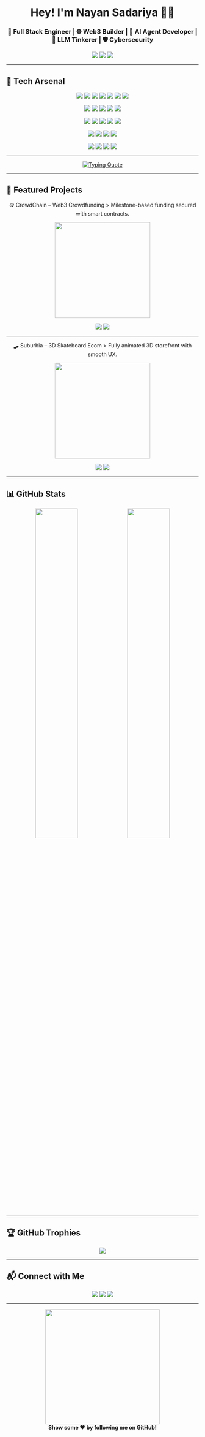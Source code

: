 <h1 align="center">Hey! I'm Nayan Sadariya 👨‍💻</h1>
<h3 align="center">🚀 Full Stack Engineer | 🌐 Web3 Builder | 🤖 AI Agent Developer | 🧠 LLM Tinkerer | 🛡️ Cybersecurity</h3>

<p align="center">
  <a href="https://nayan-sadariya.vercel.app/"><img src="https://img.shields.io/badge/🌐 Portfolio-8E44AD?style=for-the-badge"></a>
  <a href="mailto:nayansadariya84@gmail.com"><img src="https://img.shields.io/badge/Gmail-D14836?style=for-the-badge&logo=gmail&logoColor=white"></a>
  <a href="https://www.linkedin.com/in/nayan-sadariya/"><img src="https://img.shields.io/badge/LinkedIn-0A66C2?style=for-the-badge&logo=linkedin&logoColor=white"></a>
</p>


---

## 🧰 Tech Arsenal

<p align="center">
  <img src="https://img.shields.io/badge/C-A8B9CC?style=for-the-badge&logo=c&logoColor=white">
  <img src="https://img.shields.io/badge/C++-00599C?style=for-the-badge&logo=c%2B%2B&logoColor=white">
  <img src="https://img.shields.io/badge/Python-306998?style=for-the-badge&logo=python&logoColor=white">
  <img src="https://img.shields.io/badge/Java-ED8B00?style=for-the-badge&logo=java&logoColor=white">
  <img src="https://img.shields.io/badge/C%23-68217A?style=for-the-badge&logo=csharp&logoColor=white">
  <img src="https://img.shields.io/badge/JavaScript-F7DF1E?style=for-the-badge&logo=javascript&logoColor=black">
  <img src="https://img.shields.io/badge/TypeScript-3178C6?style=for-the-badge&logo=typescript&logoColor=white">
</p>

<p align="center">
  <img src="https://img.shields.io/badge/HTML5-E34F26?style=for-the-badge&logo=html5&logoColor=white">
  <img src="https://img.shields.io/badge/CSS3-1572B6?style=for-the-badge&logo=css3&logoColor=white">
  <img src="https://img.shields.io/badge/TailwindCSS-06B6D4?style=for-the-badge&logo=tailwindcss&logoColor=white">
  <img src="https://img.shields.io/badge/React-61DAFB?style=for-the-badge&logo=react&logoColor=black">
  <img src="https://img.shields.io/badge/Next.js-000000?style=for-the-badge&logo=nextdotjs&logoColor=white">
</p>

<p align="center">
  <img src="https://img.shields.io/badge/Node.js-339933?style=for-the-badge&logo=node.js&logoColor=white">
  <img src="https://img.shields.io/badge/Express.js-404D59?style=for-the-badge">
  <img src="https://img.shields.io/badge/MongoDB-4EA94B?style=for-the-badge&logo=mongodb&logoColor=white">
  <img src="https://img.shields.io/badge/MySQL-4479A1?style=for-the-badge&logo=mysql&logoColor=white">
  <img src="https://img.shields.io/badge/PostgreSQL-336791?style=for-the-badge&logo=postgresql&logoColor=white">
</p>

<p align="center">
  <img src="https://img.shields.io/badge/Solidity-363636?style=for-the-badge&logo=solidity&logoColor=white">
  <img src="https://img.shields.io/badge/Hardhat-F2C63D?style=for-the-badge">
  <img src="https://img.shields.io/badge/Ethers.js-purple?style=for-the-badge">
  <img src="https://img.shields.io/badge/Web3.js-3C3C3D?style=for-the-badge">
</p>

<p align="center">
  <img src="https://img.shields.io/badge/Ollama-000000?style=for-the-badge&logo=openai&logoColor=white">
  <img src="https://img.shields.io/badge/LangChain-yellow?style=for-the-badge">
  <img src="https://img.shields.io/badge/LLM%20Agents-purple?style=for-the-badge">
  <img src="https://img.shields.io/badge/Prompt%20Engineering-orange?style=for-the-badge">
</p>

---
<div align="center">
  <a href="https://git.io/typing-svg">
    <img src="https://readme-typing-svg.demolab.com?font=Fira+Code&weight=600&size=24&pause=1000&color=FF5733&center=true&vCenter=true&random=false&width=800&lines=Crafting+code+that+makes+a+difference+%F0%9F%92%BB;Innovating+for+a+smarter+tomorrow+%E2%9C%A8" alt="Typing Quote" />
  </a>
</div>

---
## 🚀 Featured Projects


<p align="center">
 🪙 CrowdChain – Web3 Crowdfunding  
> Milestone-based funding secured with smart contracts.
</p>

<p align="center">
  <img src="https://media2.giphy.com/media/v1.Y2lkPTc5MGI3NjExY2txZDUxeDM2ODAwdDdyaGZhOGR1aWU3d29kMmQ1dzhzc3h0bGxoZiZlcD12MV9pbnRlcm5hbF9naWZfYnlfaWQmY3Q9Zw/p8cxIHbajLNUYo0nBd/giphy.gif" width="250">
</p>

<p align="center">
  <a href="https://github.com/NayanSadariya/CrowdChain-The-future-of-Shark-Tank.git"><img src="https://img.shields.io/badge/📂%20Source%20Code-000000?style=for-the-badge&logo=github&logoColor=white"></a>
  <a href="https://www.linkedin.com/posts/nayan-sadariya_crowdfunding-blockchain-permissionless-activity-7281310372563742720-fsur"><img src="https://img.shields.io/badge/🔗%20Live%20Demo-2ECC71?style=for-the-badge"></a>
</p>

---
<p align="center">
 🛹 Suburbia – 3D Skateboard Ecom  
> Fully animated 3D storefront with smooth UX.
</p>

<p align="center">
  <img src="https://media.giphy.com/media/v1.Y2lkPWVjZjA1ZTQ3M3d2MGxhMW40cTEwemE0MTF6N294OWU2dWx5MWVrcW82ZnQ5OTQ5ciZlcD12MV9naWZzX3NlYXJjaCZjdD1n/fmMdxlVwsCmTtA4V6a/giphy.gif" width="250">
</p>

<p align="center">
  <a href="https://github.com/NayanSadariya/Skateboard-Website.git"><img src="https://img.shields.io/badge/📂%20Source%20Code-000000?style=for-the-badge&logo=github&logoColor=white"></a>
  <a href="https://suburbia-skates-nayan.netlify.app/"><img src="https://img.shields.io/badge/🔗%20Live%20Demo-2ECC71?style=for-the-badge"></a>
</p>

---

## 📊 GitHub Stats

<p align="center">
  <img src="https://github-readme-stats.vercel.app/api?username=NayanSadariya&show_icons=true&theme=radical&hide=stars" width="47%">
  <img src="https://github-readme-stats.vercel.app/api/top-langs/?username=NayanSadariya&layout=compact&theme=radical" width="47%">
</p>

---

## 🏆 GitHub Trophies

<p align="center">
  <img src="https://github-profile-trophy.vercel.app/?username=NayanSadariya&theme=darkhub&margin-w=10&no-bg=true&row=1&column=7">
</p>

---

## 📬 Connect with Me

<p align="center">
  <a href="mailto:nayansadariya84@gmail.com"><img src="https://img.shields.io/badge/Gmail-D14836?style=for-the-badge&logo=gmail&logoColor=white"></a>
  <a href="https://nayan-sadariya.vercel.app/"><img src="https://img.shields.io/badge/Portfolio-8E44AD?style=for-the-badge"></a>
  <a href="https://www.linkedin.com/in/nayan-sadariya/"><img src="https://img.shields.io/badge/LinkedIn-0A66C2?style=for-the-badge&logo=linkedin&logoColor=white"></a>
</p>

---

<p align="center">
  <img src="https://media.giphy.com/media/l0MYt5jPR6QX5pnqM/giphy.gif" width="300"><br>
  <strong>Show some ❤️ by following me on GitHub!</strong>
</p>
